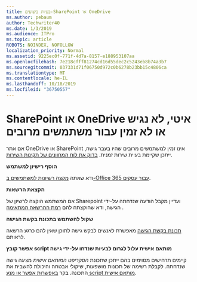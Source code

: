 ```yaml
---
title: בעיות ביצועים-SharePoint או OneDrive
ms.author: pebaum
author: Techwriter40
ms.date: 1/3/2019
ms.audience: ITPro
ms.topic: article
ROBOTS: NOINDEX, NOFOLLOW
localization_priority: Normal
ms.assetid: 9225ec0f-771f-4d7a-8157-e188953107aa
ms.openlocfilehash: 7e218cfff81274cd16d55dec2c5243eb8b74a3b7
ms.sourcegitcommit: 037331d71f06750d972c0b6278b23bb15c4806ca
ms.translationtype: MT
ms.contentlocale: he-IL
ms.lasthandoff: 10/18/2019
ms.locfileid: "36750557"
---
```

# <a name="sharepoint-or-onedrive-slow-inaccessible-or-unavailable-for-multiple-users"></a>SharePoint או OneDrive איטי, לא נגיש או לא זמין עבור משתמשים מרובים

אם אתר OneDrive או SharePoint אינו זמין למשתמשים מרובים שהיו בעבר גישה, ייתכן שקיימת בעיית שירות זמנית. [בדוק את לוח המחוונים של תקינות השירות](https://portal.office.com/adminportal/home#/servicehealth).

**הוסף רישיון למשתמש**

ודא שאתה [מקצה רשיונות למשתמשים ב-Office 365 עבור עסקים](https://docs.microsoft.com/office365/admin/subscriptions-and-billing/assign-licenses-to-users?view=o365-worldwide&amp;tabs=One).


**הקצאת הרשאות**

אם המשתמש הוקצה לרשיון של Sharepoint ועדיין מקבל הודעה שנדחתה על-ידי הגישה, ודא שהוקצתה להם [רמת ההרשאה המתאימה](https://docs.microsoft.com/sharepoint/understanding-permission-levels) .

**שקול להשתמש בתכונת בקשת הגישה**

[תכונת בקשת הגישה](https://support.office.com/article/Set-up-and-manage-access-requests-94B26E0B-2822-49D4-929A-8455698654B3) מאפשרת לאנשים לבקש גישה לתוכן שאין להם כרגע הרשאה לראותם.

**אפשר קובץ script מותאם אישית עלול לגרום לבעיות שנדחו על-ידי גישה**

קיימים תרחישים מסוימים בהם ייתכן שתכונת *הסקריפט המותאם אישית* מציגה גישה שנדחתה. לקבלת רשימה של תכונות מושפעות, שיקולי אבטחה והיכולת להשבית את התכונה. בקר [באפשרות אפשר או מנע script מותאם אישית](https://docs.microsoft.com/sharepoint/allow-or-prevent-custom-script).

